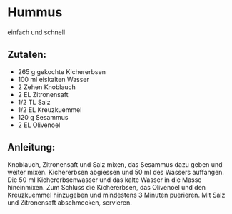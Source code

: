 Hummus
===
einfach und schnell

Zutaten:
---
- 265 g gekochte Kichererbsen
- 100 ml eiskalten Wasser
- 2 Zehen Knoblauch
- 2 EL Zitronensaft
- 1/2 TL Salz
- 1/2 EL Kreuzkuemmel
- 120 g Sesammus
- 2 EL Olivenoel

Anleitung:
---
Knoblauch, Zitronensaft und Salz mixen, das Sesammus dazu geben und weiter mixen.
Kichererbsen abgiessen und 50 ml des Wassers auffangen.
Die 50 ml Kichererbsenwasser und das kalte Wasser in die Masse hineinmixen.
Zum Schluss die Kichererbsen, das Olivenoel und den Kreuzkuemmel hinzugeben und mindestens 3 Minuten puerieren.
Mit Salz und Zitronensaft abschmecken, servieren.